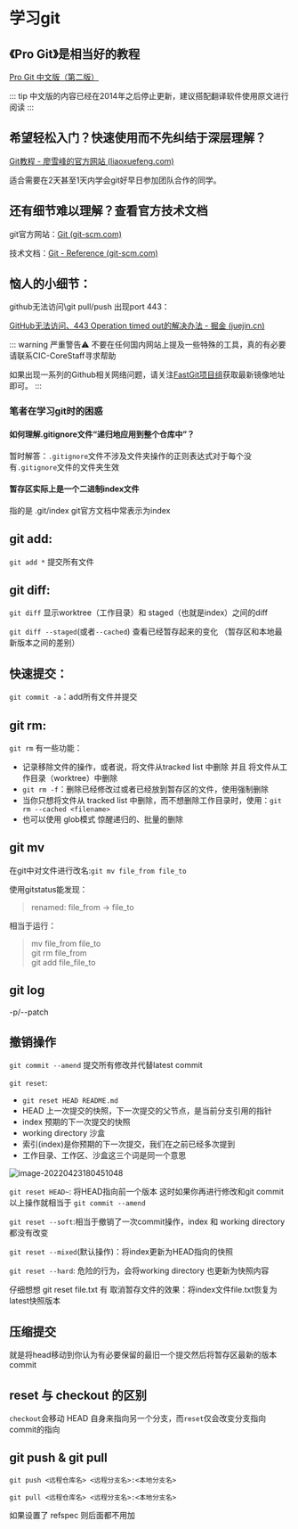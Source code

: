 # 学习git

## 《Pro Git》是相当好的教程

[Pro Git 中文版（第二版）](https://www.progit.cn/) 

::: tip
中文版的内容已经在2014年之后停止更新，建议搭配翻译软件使用原文进行阅读
:::

## 希望轻松入门？快速使用而不先纠结于深层理解？

[Git教程 - 廖雪峰的官方网站 (liaoxuefeng.com)](https://www.liaoxuefeng.com/wiki/896043488029600)

适合需要在2天甚至1天内学会git好早日参加团队合作的同学。

## 还有细节难以理解？查看官方技术文档

git官方网站：[Git (git-scm.com)](https://git-scm.com/)

技术文档：[Git - Reference (git-scm.com)](https://git-scm.com/docs)

## 恼人的小细节：

github无法访问\git pull/push 出现port 443：

[GitHub无法访问、443 Operation timed out的解决办法 - 掘金 (juejin.cn)](https://juejin.cn/post/6844904193170341896)

::: warning 严重警告⚠
不要在任何国内网站上提及一些特殊的工具，真的有必要请联系CIC-CoreStaff寻求帮助

如果出现一系列的Github相关网络问题，请关注[FastGit项目组](https://fastgit.org)获取最新镜像地址即可。
:::

### 笔者在学习git时的困惑

#### 如何理解.gitignore文件“递归地应用到整个仓库中”？

暂时解答：`.gitignore`文件不涉及文件夹操作的正则表达式对于每个没有`.gitignore`文件的文件夹生效

#### 暂存区实际上是一个二进制index文件

指的是 .git/index  git官方文档中常表示为index

## git add:

​`git add *` 提交所有文件

## git diff:

​`git diff` 显示worktree（工作目录）和 staged（也就是index）之间的diff

`git diff --staged`(或者`--cached`) 查看已经暂存起来的变化 （暂存区和本地最新版本之间的差别）

## 快速提交：

​`git commit -a`：add所有文件并提交

## git rm:

​`git rm` 有一些功能：
* ​记录移除文件的操作，或者说，将文件从tracked list 中删除 并且 将文件从工作目录（worktree）中删除
* `​git rm -f`：删除已经修改过或者已经放到暂存区的文件，使用强制删除
* ​当你只想将文件从 tracked list 中删除，而不想删除工作目录时，使用：`git rm --cached <filename>`
* ​也可以使用 glob模式 惊醒递归的、批量的删除

## git mv
在git中对文件进行改名:`git mv file_from file_to`

使用gitstatus能发现：
> renamed: file_from -> file_to

相当于运行：
> mv file_from file_to<br/>
> git rm file_from<br/>
> git add file_file_to

## git log
-p/--patch

## 撤销操作
`git commit --amend` 提交所有修改并代替latest commit

`git reset`:
* `git reset HEAD README.md`
* HEAD 上一次提交的快照，下一次提交的父节点，是当前分支引用的指针
* index 预期的下一次提交的快照
* working directory 沙盒
* 索引(index)是你预期的下一次提交，我们在之前已经多次提到
* 工作目录、工作区、沙盒这三个词是同一个意思

![image-20220423180451048](https://cdn.jsdelivr.net/gh/OnePiePi/Picbed/202204231804184.png)

`git reset HEAD~`: 将HEAD指向前一个版本 这时如果你再进行修改和git commit 以上操作就相当于 `git commit --amend`

`git reset --soft`:相当于撤销了一次commit操作，index 和 working directory都没有改变

`git reset --mixed`(默认操作)：将index更新为HEAD指向的快照

`git reset --hard`:	危险的行为，会将working directory 也更新为快照内容

​仔细想想 git reset file.txt 有 取消暂存文件的效果：将index文件file.txt恢复为latest快照版本

## 压缩提交
就是将head移动到你认为有必要保留的最旧一个提交然后将暂存区最新的版本commit

## reset 与 checkout 的区别
`checkout`会移动 HEAD 自身来指向另一个分支，而`reset`仅会改变分支指向commit的指向

## git push & git pull
`git push <远程仓库名> <远程分支名>:<本地分支名>`

`git pull <远程仓库名> <远程分支名>:<本地分支名>`

如果设置了 refspec 则后面都不用加